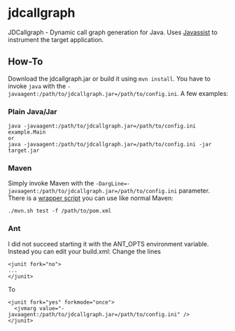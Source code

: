 # jdcallgraph
JDCallgraph - Dynamic call graph generation for Java. Uses [Javassist](http://jboss-javassist.github.io/javassist/) to instrument the target application.

## How-To
Download the jdcallgraph.jar or build it using `mvn install`.
You have to invoke `java` with the `-javaagent:/path/to/jdcallgraph.jar=/path/to/config.ini`. A few examples:

### Plain Java/Jar
```
java -javaagent:/path/to/jdcallgraph.jar=/path/to/config.ini example.Main
or
java -javaagent:/path/to/jdcallgraph.jar=/path/to/config.ini -jar target.jar
```

### Maven
Simply invoke Maven with the `-DargLine=-javaagent:/path/to/jdcallgraph.jar=/path/to/config.ini` parameter. There is a [wrapper script](./wrapper/mvn.sh) you can use like normal Maven:
```
./mvn.sh test -f /path/to/pom.xml
```

### Ant
I did not succeed starting it with the ANT_OPTS environment variable. Instead you can edit your build.xml:
Change the lines
```
<junit fork="no">
...
</junit>
```
To
```
<junit fork="yes" forkmode="once">
  <jvmarg value="-javaagent:/path/to/jdcallgraph.jar=/path/to/config.ini" />
</junit>
```
